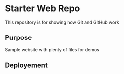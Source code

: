 # Starter Web Repo

This repository is for showing how Git and GitHub work

## Purpose

Sample website with plenty of files for demos

## Deployement